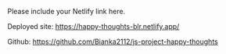 Please include your Netlify link here.

Deployed site: https://happy-thoughts-blr.netlify.app/

Github: https://github.com/Bianka2112/js-project-happy-thoughts
